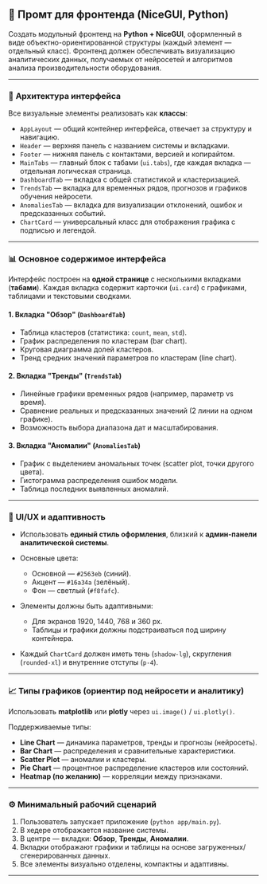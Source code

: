 
## 🎯 **Промт для фронтенда (NiceGUI, Python)**

Создать модульный фронтенд на **Python + NiceGUI**, оформленный в виде объектно-ориентированной структуры (каждый элемент — отдельный класс).
Фронтенд должен обеспечивать визуализацию аналитических данных, получаемых от нейросетей и алгоритмов анализа производительности оборудования.

---

### 🧱 **Архитектура интерфейса**

Все визуальные элементы реализовать как **классы**:

* `AppLayout` — общий контейнер интерфейса, отвечает за структуру и навигацию.
* `Header` — верхняя панель с названием системы и вкладками.
* `Footer` — нижняя панель с контактами, версией и копирайтом.
* `MainTabs` — главный блок с табами (`ui.tabs`), где каждая вкладка — отдельная логическая страница.
* `DashboardTab` — вкладка с общей статистикой и кластеризацией.
* `TrendsTab` — вкладка для временных рядов, прогнозов и графиков обучения нейросети.
* `AnomaliesTab` — вкладка для визуализации отклонений, ошибок и предсказанных событий.
* `ChartCard` — универсальный класс для отображения графика с подписью и легендой.

---

### 📊 **Основное содержимое интерфейса**

Интерфейс построен на **одной странице** с несколькими вкладками (**табами**).
Каждая вкладка содержит карточки (`ui.card`) с графиками, таблицами и текстовыми сводками.

#### 1. **Вкладка "Обзор" (`DashboardTab`)**

* Таблица кластеров (статистика: `count`, `mean`, `std`).
* График распределения по кластерам (bar chart).
* Круговая диаграмма долей кластеров.
* Тренд средних значений параметров по кластерам (line chart).

#### 2. **Вкладка "Тренды" (`TrendsTab`)**

* Линейные графики временных рядов (например, параметр vs время).
* Сравнение реальных и предсказанных значений (2 линии на одном графике).
* Возможность выбора диапазона дат и масштабирования.

#### 3. **Вкладка "Аномалии" (`AnomaliesTab`)**

* График с выделением аномальных точек (scatter plot, точки другого цвета).
* Гистограмма распределения ошибок модели.
* Таблица последних выявленных аномалий.

---

### 🎨 **UI/UX и адаптивность**

* Использовать **единый стиль оформления**, близкий к **админ-панели аналитической системы**.
* Основные цвета:

  * Основной — `#2563eb` (синий).
  * Акцент — `#16a34a` (зелёный).
  * Фон — светлый (`#f8fafc`).
* Элементы должны быть адаптивными:

  * Для экранов 1920, 1440, 768 и 360 px.
  * Таблицы и графики должны подстраиваться под ширину контейнера.
* Каждый `ChartCard` должен иметь тень (`shadow-lg`), скругления (`rounded-xl`) и внутренние отступы (`p-4`).

---

### 📈 **Типы графиков (ориентир под нейросети и аналитику)**

Использовать **matplotlib** или **plotly** через `ui.image()` / `ui.plotly()`.

Поддерживаемые типы:

* **Line Chart** — динамика параметров, тренды и прогнозы (нейросеть).
* **Bar Chart** — распределения и сравнительные характеристики.
* **Scatter Plot** — аномалии и кластеры.
* **Pie Chart** — процентное распределение кластеров или состояний.
* **Heatmap (по желанию)** — корреляции между признаками.

---

### ⚙️ **Минимальный рабочий сценарий**

1. Пользователь запускает приложение (`python app/main.py`).
2. В хедере отображается название системы.
3. В центре — вкладки: **Обзор**, **Тренды**, **Аномалии**.
4. Вкладки отображают графики и таблицы на основе загруженных/сгенерированных данных.
5. Все элементы визуально отделены, компактны и адаптивны.

---
